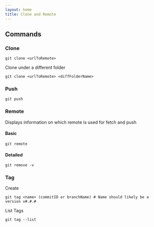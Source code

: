 ```yaml
---
layout: home
title: Clone and Remote
---
```


## Commands

### Clone

```
git clone <urlToRemote>
```

Clone under a different folder

```
git clone <urlToRemote> <diffFolderName>
```

### Push

```
git push
```

### Remote

Displays information on which remote is used for fetch and push

#### Basic

```
git remote
```

#### Detailed

```
git remove -v
```

### Tag

Create

```
git tag <name> (commitID or branchName) # Name should likely be a version v#.#.#
```

List Tags

```
git tag --list
```
